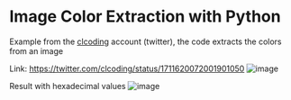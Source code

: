 # Image Color Extraction with Python
Example from the [clcoding](https://twitter.com/clcoding) account (twitter), the code extracts the colors from an image

Link: https://twitter.com/clcoding/status/1711620072001901050
![image](https://github.com/eduanayardo/extract-color/assets/868883/dcb23d11-64b7-427d-9450-9bd38047ac3e)

Result with hexadecimal values
![image](https://github.com/eduanayardo/extract-color/assets/868883/2907eb32-5565-497d-ba7e-0a93f223dd6f)
